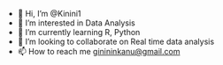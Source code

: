 - 👋 Hi, I’m @Kinini1
- 👀 I’m interested in Data Analysis 
- 🌱 I’m currently learning R, Python 
- 💞️ I’m looking to collaborate on Real time data analysis 
- 📫 How to reach me ginininkanu@gmail.com

<!---
Kinini1/Kinini1 is a ✨ special ✨ repository because its `README.md` (this file) appears on your GitHub profile.
You can click the Preview link to take a look at your changes.
--->
